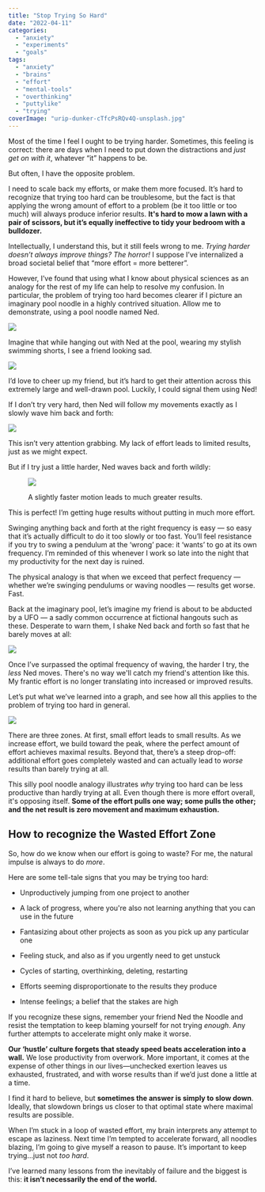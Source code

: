 ```yaml
---
title: "Stop Trying So Hard"
date: "2022-04-11"
categories: 
  - "anxiety"
  - "experiments"
  - "goals"
tags: 
  - "anxiety"
  - "brains"
  - "effort"
  - "mental-tools"
  - "overthinking"
  - "puttylike"
  - "trying"
coverImage: "urip-dunker-cTfcPsRQv4Q-unsplash.jpg"
---
```


Most of the time I feel I ought to be trying harder. Sometimes, this feeling is correct: there are days when I need to put down the distractions and _just get on with it_, whatever “it” happens to be.

But often, I have the opposite problem.

<!--more-->

I need to scale back my efforts, or make them more focused. It’s hard to recognize that trying too hard can be troublesome, but the fact is that applying the wrong amount of effort to a problem (be it too little or too much) will always produce inferior results. **It's hard to mow a lawn with a pair of scissors, but it’s equally ineffective to tidy your bedroom with a bulldozer.**

Intellectually, I understand this, but it still feels wrong to me. _Trying harder doesn’t always improve things? The horror!_ I suppose I’ve internalized a broad societal belief that “more effort = more betterer”.

However, I’ve found that using what I know about physical sciences as an analogy for the rest of my life can help to resolve my confusion. In particular, the problem of trying too hard becomes clearer if I picture an imaginary pool noodle in a highly contrived situation. Allow me to demonstrate, using a pool noodle named Ned.

![](images/1-212x300.png)

Imagine that while hanging out with Ned at the pool, wearing my stylish swimming shorts, I see a friend looking sad.

![](images/2.png)

I’d love to cheer up my friend, but it’s hard to get their attention across this extremely large and well-drawn pool. Luckily, I could signal them using Ned!

If I don’t try very hard, then Ned will follow my movements exactly as I slowly wave him back and forth:

![](images/image3.png)

This isn’t very attention grabbing. My lack of effort leads to limited results, just as we might expect.

But if I try just a little harder, Ned waves back and forth wildly:

<figure>

![](images/image4.png)

<figcaption>

A slightly faster motion leads to much greater results.

</figcaption>

</figure>

This is perfect! I’m getting huge results without putting in much more effort.

Swinging anything back and forth at the right frequency is easy — so easy that it’s actually difficult to do it too slowly or too fast. You’ll feel resistance if you try to swing a pendulum at the ‘wrong’ pace: it ‘wants’ to go at its own frequency. I’m reminded of this whenever I work so late into the night that my productivity for the next day is ruined.

The physical analogy is that when we exceed that perfect frequency — whether we’re swinging pendulums or waving noodles — results get worse. Fast. 

Back at the imaginary pool, let’s imagine my friend is about to be abducted by a UFO — a sadly common occurrence at fictional hangouts such as these. Desperate to warn them, I shake Ned back and forth so fast that he barely moves at all:

![](images/image5.png)

Once I’ve surpassed the optimal frequency of waving, the harder I try, the _less_ Ned moves. There's no way we'll catch my friend's attention like this. My frantic effort is no longer translating into increased or improved results.

Let’s put what we’ve learned into a graph, and see how all this applies to the problem of trying too hard in general.

![](images/image6.png)

There are three zones. At first, small effort leads to small results. As we increase effort, we build toward the peak, where the perfect amount of effort achieves maximal results. Beyond that, there’s a steep drop-off: additional effort goes completely wasted and can actually lead to _worse_ results than barely trying at all.

This silly pool noodle analogy illustrates _why_ trying too hard can be less productive than hardly trying at all. Even though there is more effort overall, it's opposing itself. **Some of the effort pulls one way; some pulls the other; and the net result is zero movement and maximum exhaustion.**

## How to recognize the Wasted Effort Zone

So, how do we know when our effort is going to waste? For me, the natural impulse is always to do _more_. 

Here are some tell-tale signs that you may be trying too hard:

- Unproductively jumping from one project to another

- A lack of progress, where you're also not learning anything that you can use in the future

- Fantasizing about other projects as soon as you pick up any particular one

- Feeling stuck, and also as if you urgently need to get unstuck

- Cycles of starting, overthinking, deleting, restarting

- Efforts seeming disproportionate to the results they produce

- Intense feelings; a belief that the stakes are high

If you recognize these signs, remember your friend Ned the Noodle and resist the temptation to keep blaming yourself for not trying _enough_. Any further attempts to accelerate might only make it worse.

**Our ‘hustle’ culture forgets that steady speed beats acceleration into a wall.** We lose productivity from overwork. More important, it comes at the expense of other things in our lives—unchecked exertion leaves us exhausted, frustrated, and with worse results than if we’d just done a little at a time.

I find it hard to believe, but **sometimes the answer is simply to slow down**. Ideally, that slowdown brings us closer to that optimal state where maximal results are possible.

When I’m stuck in a loop of wasted effort, my brain interprets any attempt to escape as laziness. Next time I’m tempted to accelerate forward, all noodles blazing, I’m going to give myself a reason to pause. It’s important to keep trying…just not _too hard_.

I’ve learned many lessons from the inevitably of failure and the biggest is this: **it isn’t necessarily the end of the world.**
